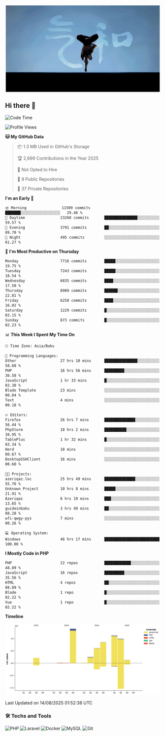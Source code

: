 <!--WALLPAPER-->
<p align='center'>
  <img src='assets/wallpapers/20.gif' alt='Banner'>
</p>
<!--/WALLPAPER-->

## Hi there 👋

<!--START_SECTION:waka-->
![Code Time](http://img.shields.io/badge/Code%20Time-110%20hrs%2035%20mins-blue)

![Profile Views](http://img.shields.io/badge/Profile%20Views-0-blue)

**🐱 My GitHub Data** 

> 📦 1.3 MB Used in GitHub's Storage 
 > 
> 🏆 2,699 Contributions in the Year 2025
 > 
> 🚫 Not Opted to Hire
 > 
> 📜 9 Public Repositories 
 > 
> 🔑 37 Private Repositories 
 > 
**I'm an Early 🐤** 

```text
🌞 Morning                11509 commits       ███████░░░░░░░░░░░░░░░░░░   29.46 % 
🌆 Daytime                23268 commits       ███████████████░░░░░░░░░░   59.57 % 
🌃 Evening                3791 commits        ██░░░░░░░░░░░░░░░░░░░░░░░   09.70 % 
🌙 Night                  495 commits         ░░░░░░░░░░░░░░░░░░░░░░░░░   01.27 % 
```
📅 **I'm Most Productive on Thursday** 

```text
Monday                   7716 commits        █████░░░░░░░░░░░░░░░░░░░░   19.75 % 
Tuesday                  7243 commits        █████░░░░░░░░░░░░░░░░░░░░   18.54 % 
Wednesday                6835 commits        ████░░░░░░░░░░░░░░░░░░░░░   17.50 % 
Thursday                 8909 commits        ██████░░░░░░░░░░░░░░░░░░░   22.81 % 
Friday                   6258 commits        ████░░░░░░░░░░░░░░░░░░░░░   16.02 % 
Saturday                 1229 commits        █░░░░░░░░░░░░░░░░░░░░░░░░   03.15 % 
Sunday                   873 commits         █░░░░░░░░░░░░░░░░░░░░░░░░   02.23 % 
```


📊 **This Week I Spent My Time On** 

```text
🕑︎ Time Zone: Asia/Baku

💬 Programming Languages: 
Other                    27 hrs 10 mins      ███████████████░░░░░░░░░░   58.68 % 
PHP                      16 hrs 56 mins      █████████░░░░░░░░░░░░░░░░   36.58 % 
JavaScript               1 hr 33 mins        █░░░░░░░░░░░░░░░░░░░░░░░░   03.38 % 
Blade Template           23 mins             ░░░░░░░░░░░░░░░░░░░░░░░░░   00.84 % 
Text                     4 mins              ░░░░░░░░░░░░░░░░░░░░░░░░░   00.18 % 

🔥 Editors: 
Firefox                  26 hrs 7 mins       ██████████████░░░░░░░░░░░   56.44 % 
PhpStorm                 18 hrs 2 mins       ██████████░░░░░░░░░░░░░░░   38.95 % 
TablePlus                1 hr 32 mins        █░░░░░░░░░░░░░░░░░░░░░░░░   03.34 % 
Herd                     18 mins             ░░░░░░░░░░░░░░░░░░░░░░░░░   00.67 % 
DesktopSSHClient         16 mins             ░░░░░░░░░░░░░░░░░░░░░░░░░   00.60 % 

🐱‍💻 Projects: 
azeriqaz.loc             25 hrs 49 mins      ██████████████░░░░░░░░░░░   55.76 % 
Unknown Project          10 hrs 8 mins       █████░░░░░░░░░░░░░░░░░░░░   21.91 % 
Azeriqaz                 6 hrs 19 mins       ███░░░░░░░░░░░░░░░░░░░░░░   13.65 % 
guideinbaku              3 hrs 49 mins       ██░░░░░░░░░░░░░░░░░░░░░░░   08.28 % 
wfi-qwgy-pys             7 mins              ░░░░░░░░░░░░░░░░░░░░░░░░░   00.26 % 

💻 Operating System: 
Windows                  46 hrs 17 mins      █████████████████████████   100.00 % 
```

**I Mostly Code in PHP** 

```text
PHP                      22 repos            ████████████░░░░░░░░░░░░░   48.89 % 
JavaScript               16 repos            █████████░░░░░░░░░░░░░░░░   35.56 % 
HTML                     4 repos             ██░░░░░░░░░░░░░░░░░░░░░░░   08.89 % 
Blade                    1 repo              █░░░░░░░░░░░░░░░░░░░░░░░░   02.22 % 
Vue                      1 repo              █░░░░░░░░░░░░░░░░░░░░░░░░   02.22 % 
```



**Timeline**

![Lines of Code chart](https://raw.githubusercontent.com/feridnesibzade/feridnesibzade/main/assets/bar_graph.png)


 Last Updated on 14/08/2025 01:52:38 UTC
<!--END_SECTION:waka-->

### 🛠️ Techs and Tools

![PHP](https://img.shields.io/badge/PHP-777BB4?style=for-the-badge&logo=php&logoColor=white)
![Laravel](https://img.shields.io/badge/Laravel-F55247?style=for-the-badge&logo=laravel&logoColor=white)
![Docker](https://img.shields.io/badge/Docker-2496ED?style=for-the-badge&logo=docker&logoColor=white)
![MySQL](https://img.shields.io/badge/MySQL-4479A1?style=for-the-badge&logo=mysql&logoColor=white)
![Git](https://img.shields.io/badge/Git-F05032?style=for-the-badge&logo=git&logoColor=white)
